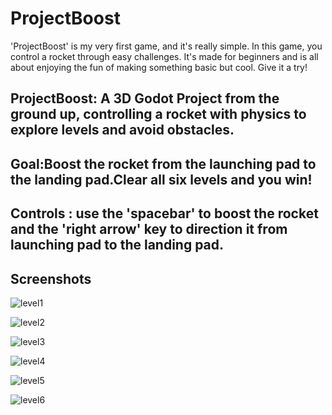 # ProjectBoost
'ProjectBoost' is my very first game, and it's really simple. In this game, you control a rocket through easy challenges. It's made for beginners and is all about enjoying the fun of making something basic but cool. Give it a try! 

## ProjectBoost: A 3D Godot Project from the ground up, controlling a rocket with physics to explore levels and avoid obstacles.


## Goal:Boost the rocket from the launching pad to the landing pad.Clear all six levels and you win!

## Controls : use the 'spacebar' to boost the rocket and the 'right arrow' key to direction it from launching pad to the landing pad.

## Screenshots

![level1]()

![level2]()

![level3]()

![level4]()

![level5]()

![level6]()


